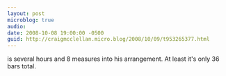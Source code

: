 ```yaml
---
layout: post
microblog: true
audio: 
date: 2008-10-08 19:00:00 -0500
guid: http://craigmcclellan.micro.blog/2008/10/09/t953265377.html
---
```

is several hours and 8 measures into his arrangement. At least it's only 36 bars total.
